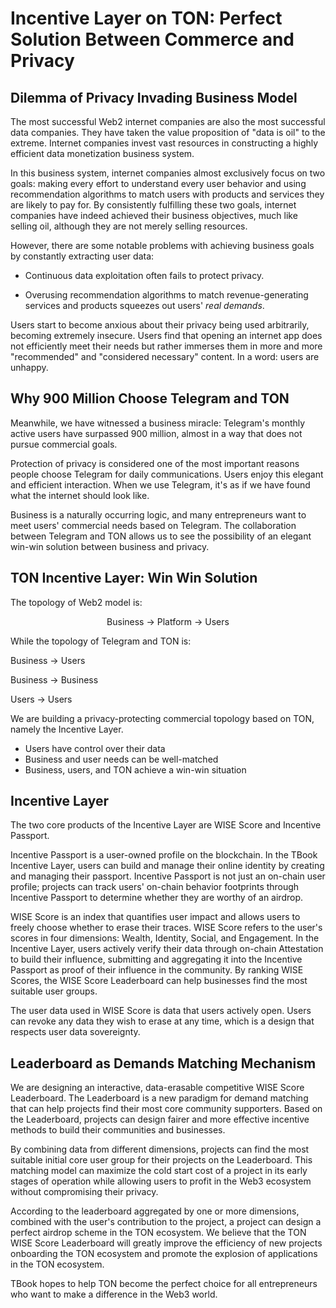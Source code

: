 # Incentive Layer on TON: Perfect Solution Between Commerce and Privacy

## Dilemma of Privacy Invading Business Model

The most successful Web2 internet companies are also the most successful data companies. They have taken the value proposition of "data is oil" to the extreme. Internet companies invest vast resources in constructing a highly efficient data monetization business system.

In this business system, internet companies almost exclusively focus on two goals: making every effort to understand every user behavior and using recommendation algorithms to match users with products and services they are likely to pay for. By consistently fulfilling these two goals, internet companies have indeed achieved their business objectives, much like selling oil, although they are not merely selling resources.

However, there are some notable problems with achieving business goals by constantly extracting user data:

- Continuous data exploitation often fails to protect privacy.

- Overusing recommendation algorithms to match revenue-generating services and products squeezes out users' _real demands_.

Users start to become anxious about their privacy being used arbitrarily, becoming extremely insecure. Users find that opening an internet app does not efficiently meet their needs but rather immerses them in more and more "recommended" and "considered necessary" content. In a word: users are unhappy.

## Why 900 Million Choose Telegram and TON

Meanwhile, we have witnessed a business miracle: Telegram's monthly active users have surpassed 900 million, almost in a way that does not pursue commercial goals.

Protection of privacy is considered one of the most important reasons people choose Telegram for daily communications. Users enjoy this elegant and efficient interaction. When we use Telegram, it's as if we have found what the internet should look like.

Business is a naturally occurring logic, and many entrepreneurs want to meet users' commercial needs based on Telegram. The collaboration between Telegram and TON allows us to see the possibility of an elegant win-win solution between business and privacy.

## TON Incentive Layer: Win Win Solution

The topology of Web2 model is:

<p align="center">
Business -> Platform -> Users
</p>

While the topology of Telegram and TON is:

Business -> Users

Business -> Business

Users -> Users

We are building a privacy-protecting commercial topology based on TON, namely the Incentive Layer.

- Users have control over their data
- Business and user needs can be well-matched
- Business, users, and TON achieve a win-win situation

## Incentive Layer

The two core products of the Incentive Layer are WISE Score and Incentive Passport.

Incentive Passport is a user-owned profile on the blockchain. In the TBook Incentive Layer, users can build and manage their online identity by creating and managing their passport. Incentive Passport is not just an on-chain user profile; projects can track users' on-chain behavior footprints through Incentive Passport to determine whether they are worthy of an airdrop.

WISE Score is an index that quantifies user impact and allows users to freely choose whether to erase their traces. WISE Score refers to the user's scores in four dimensions: Wealth, Identity, Social, and Engagement. In the Incentive Layer, users actively verify their data through on-chain Attestation to build their influence, submitting and aggregating it into the Incentive Passport as proof of their influence in the community. By ranking WISE Scores, the WISE Score Leaderboard can help businesses find the most suitable user groups.

The user data used in WISE Score is data that users actively open. Users can revoke any data they wish to erase at any time, which is a design that respects user data sovereignty.

## Leaderboard as Demands Matching Mechanism

We are designing an interactive, data-erasable competitive WISE Score Leaderboard. The Leaderboard is a new paradigm for demand matching that can help projects find their most core community supporters. Based on the Leaderboard, projects can design fairer and more effective incentive methods to build their communities and businesses.

By combining data from different dimensions, projects can find the most suitable initial core user group for their projects on the Leaderboard. This matching model can maximize the cold start cost of a project in its early stages of operation while allowing users to profit in the Web3 ecosystem without compromising their privacy.

According to the leaderboard aggregated by one or more dimensions, combined with the user's contribution to the project, a project can design a perfect airdrop scheme in the TON ecosystem. We believe that the TON WISE Score Leaderboard will greatly improve the efficiency of new projects onboarding the TON ecosystem and promote the explosion of applications in the TON ecosystem.

TBook hopes to help TON become the perfect choice for all entrepreneurs who want to make a difference in the Web3 world.
